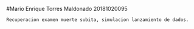 #Mario Enrique Torres Maldonado
	20181020095
	
	Recuperacion examen muerte subita, simulacion lanzamiento de dados.